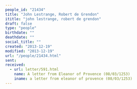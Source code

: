 ```yaml
---
people_id: "21434"
title: "John Lestrange, Robert de Grendon"
ititle: "john lestrange, robert de grendon"
draft: false
type: "people"
birthdate: ""
deathdate: ""
social_title: ""
created: "2013-12-19"
modified: "2013-12-19"
url: "/people/21434.html"
sent:
received:
  - url: letter/591.html
    name: A letter from Eleanor of Provence (08/03/1253)
    iname: a letter from eleanor of provence (08/03/1253)
---
```

